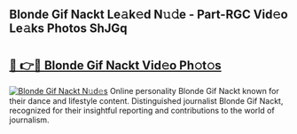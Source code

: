 ## Blonde Gif Nackt Le𝚊k𝚎d N𝚞𝚍e - Part-RGC Vid𝚎o Le𝚊ks Photos ShJGq

# <h2><a href="http://fb9zk9.evod.top/?m=Blonde+Gif+Nackt">🔗 👉🔴 Blonde Gif Nackt Vid𝚎o Ph𝚘t𝚘s</a></h2>

[![Blonde Gif Nackt N𝚞d𝚎s](https://i.imgur.com/8V9OHl7.gif)](http://fb9zk9.evod.top/?m=Blonde+Gif+Nackt)
Online personality Blonde Gif Nackt known for their dance and lifestyle content. Distinguished journalist Blonde Gif Nackt, recognized for their insightful reporting and contributions to the world of journalism. 
